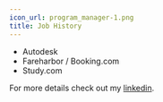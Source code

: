 ```yaml
---
icon_url: program_manager-1.png
title: Job History
---
```

* Autodesk
* Fareharbor / Booking.com
* Study.com

For more details check out my [linkedin](https://www.linkedin.com/in/paularmer/).